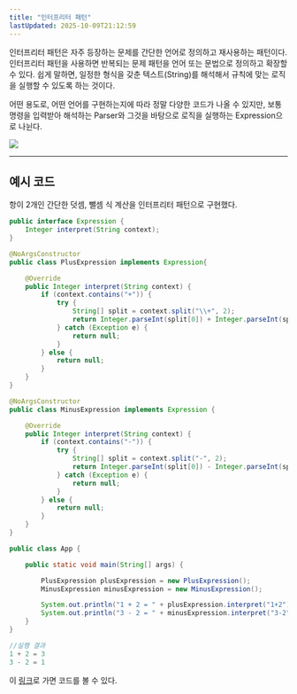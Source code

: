 ```yaml
---
title: "인터프리터 패턴"
lastUpdated: 2025-10-09T21:12:59
---
```


<p>인터프리터 패턴은 자주 등장하는 문제를 간단한 언어로 정의하고 재사용하는 패턴이다. 인터프리터 패턴을 사용하면 반복되는 문제 패턴을 언어 또는 문법으로 정의하고 확장할 수 있다. 쉽게 말하면, 일정한 형식을 갖춘 텍스트(String)를 해석해서 규칙에 맞는 로직을 실행할 수 있도록 하는 것이다.</p>
<p>어떤 용도로, 어떤 언어를 구현하는지에 따라 정말 다양한 코드가 나올 수 있지만, 보통 명령을 입력받아 해석하는 Parser와 그것을 바탕으로 로직을 실행하는 Expression으로 나뉜다.</p>

<img src="https://img1.daumcdn.net/thumb/R1280x0/?scode=mtistory2&fname=https%3A%2F%2Fk.kakaocdn.net%2Fdn%2Fk8czB%2FbtroVk8l7AP%2FJL1zrwKybCXCtllSsXldWk%2Fimg.png">

---

## 예시 코드

항이 2개인 간단한 덧셈, 뺄셈 식 계산을 인터프리터 패턴으로 구현했다.

```java
public interface Expression {
    Integer interpret(String context);
}
```

```java
@NoArgsConstructor
public class PlusExpression implements Expression{

    @Override
    public Integer interpret(String context) {
        if (context.contains("+")) {
            try {
                String[] split = context.split("\\+", 2);
                return Integer.parseInt(split[0]) + Integer.parseInt(split[1]);
            } catch (Exception e) {
                return null;
            }
        } else {
            return null;
        }
    }
}

@NoArgsConstructor
public class MinusExpression implements Expression {

    @Override
    public Integer interpret(String context) {
        if (context.contains("-")) {
            try {
                String[] split = context.split("-", 2);
                return Integer.parseInt(split[0]) - Integer.parseInt(split[1]);
            } catch (Exception e) {
                return null;
            }
        } else {
            return null;
        }
    }
}
```

```java
public class App {

    public static void main(String[] args) {

        PlusExpression plusExpression = new PlusExpression();
        MinusExpression minusExpression = new MinusExpression();

        System.out.println("1 + 2 = " + plusExpression.interpret("1+2"));
        System.out.println("3 - 2 = " + minusExpression.interpret("3-2"));
    }
}
```

```java
//실행 결과
1 + 2 = 3
3 - 2 = 1
```

이 <a href="https://github.com/rlaisqls/GoF-DesignPatterns/tree/master/src/main/java/com/study/gof/designpattrens/_03_BehavioralPattern/interpreter">링크</a>로 가면 코드를 볼 수 있다.
